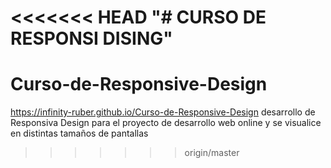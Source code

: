 <<<<<<< HEAD
"# CURSO DE RESPONSI DISING" 
=======
# Curso-de-Responsive-Design
https://infinity-ruber.github.io/Curso-de-Responsive-Design
desarrollo de Responsiva Design para el proyecto de desarrollo web online y se visualice en distintas tamaños de pantallas
>>>>>>> origin/master
